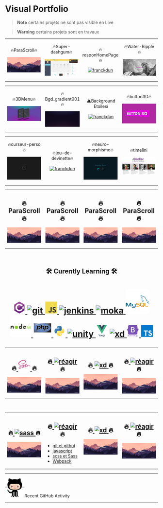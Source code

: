 # Visual Portfolio

> **Note**
> certains projets ne sont pas visible en Live
> 

> **Warning**
> certains projets sont en travaux
> 

<!-- presentation -->
<div align="center">
  <table>
	<tr>  
	   <td width="25%">
		<p align="center">🔥ParaScroll🔥</p>
        	<p align="center">
        	<a href="https://franckdun.github.io/ParaScroll/" target="_blank" rel="noreferrer"> 
       		<img align="center" src="https://github.com/franckdun/ParaScroll/blob/main/img/readme.PNG" alt="franckdun" /></a> </p>		
	   </td>
	   <td width="25%">
        	<p align="center">🔥Super-dashgum🔥</p>
        	<p align="center">
        	<a href="https://franckdun.github.io/Super-dashgum/" target="_blank" rel="noreferrer"> 
       		<img align="center" src="https://github.com/franckdun/Super-dashgum/blob/main/readme.PNG" alt="franckdun" /></a> </p>		   
	   </td>       
	   <td width="25%">
		<p align="center">🔥responHomePage🔥</p>
        	<p align="center">
        	<a href="https://franckdun.github.io/responHomePage/" target="_blank" rel="noreferrer"> 
       		<img align="center" src="https://github.com/franckdun/responHomePage/blob/main/img/readme.PNG" alt="franckdun" /></a> </p>		
	   </td>     
     	   <td width="25%">
        	<p align="center">🔥Water-Ripple🔥</p>
        	<p align="center">
        	<a href="https://franckdun.github.io/water-Ripple" target="_blank" rel="noreferrer"> 
      		<img align="center" src="https://github.com/franckdun/water-Ripple/blob/main/img/readme.PNG" alt="franckdun" /></a> </p>		   
	   </td>      
	 </tr>
 </table>
</div>
<div align="center">
  <table>
	<tr>  
	   <td width="25%">
		<p align="center">🔥3DMenu🔥</p>
        	<p align="center">
        	<a href="https://franckdun.github.io/3DMenu/" target="_blank" rel="noreferrer"> 
       		<img align="center" src="https://github.com/franckdun/3DMenu/blob/main/img/readme01.PNG" alt="franckdun" /></a> </p>		
	   </td>
	   <td width="25%">
        	<p align="center">🔥Bgd_gradient001🔥</p>
        	<p align="center">
        	<a href="https://franckdun.github.io/Bgd_gradient001/" target="_blank" rel="noreferrer"> 
       		<img align="center" src="https://github.com/franckdun/Bgd_gradient001/blob/main/img/readme.PNG" alt="franckdun" /></a> </p>		   
	   </td>       
	   <td width="25%">
		<p align="center">⚠️Background Etoilesℹ️</p>
        	<p align="center">
        	<a href="https://franckdun.github.io/BackgroundEtoiles/" target="_blank" rel="noreferrer"> 
       		<img align="center" src="https://github.com/franckdun/Bgd_Etoiles/blob/main/src/img/stars.png" alt="franckdun" /></a> </p>	   
	   </td>     
     	   <td width="25%">
        	<p align="center">🔥button3D🔥</p>
        	<p align="center">
        	<a href="https://franckdun.github.io/button3DcodePen/" target="_blank" rel="noreferrer"> 
      		<img align="center" src="https://github.com/franckdun/button3DcodePen/blob/main/src/button3d02.PNG" alt="franckdun" /></a> </p>		   
	   </td>      
	 </tr>
 </table>
</div>
<div align="center">
  <table>
	<tr>  
	   <td width="25%">
		<p align="center">🔥curseur-perso🔥</p>
        	<p align="center">
        	<a href="https://franckdun.github.io/curseur-perso/" target="_blank" rel="noreferrer"> 
       		<img align="center" src="https://github.com/franckdun/curseur-perso/blob/main/src/Curseur-pointeur.PNG" alt="franckdun" /></a> </p>		
	   </td>
	   <td width="25%">
        	<p align="center">🔥jeu-de-devinette🔥</p>
        	<p align="center">
        	<a href="https://franckdun.github.io/jeu-de-devinette/" target="_blank" rel="noreferrer"> 
       		<img align="center" src="https://user-images.githubusercontent.com/40036047/168306592-3b653d14-901c-4d0d-8cb3-957937ae6284.PNG" alt="franckdun" /></a> </p>		   
	   </td>       
	   <td width="25%">
		<p align="center">🔥neuro-morphisme🔥</p>
        	<p align="center">
        	<a href="https://franckdun.github.io/neuro-morphisme" rel="noreferrer"> 
       		<img align="center" src="https://github.com/franckdun/neuro-morphisme/blob/main/src/css/bouton.PNG" alt="franckdun" /></a> </p>		
	   </td>     
     	   <td width="25%">
        	<p align="center">🔥timelinℹ️</p>
        	<p align="center">
        	<a href="https://franckdun.github.io/timeline" target="_blank" rel="noreferrer"> 
      		<img align="center" src="https://github.com/franckdun/timeline/blob/main/img/Classiques.PNG" alt="franckdun" /></a> </p>	   
	   </td>      
	 </tr>
 </table>
</div>
<div align="center">
  <table>
	<tr>  
	   <td width="25%">
		<h2 align="center">🔥ParaScroll🔥</h2>
        	<p align="center">
        	<a href="https://franckdun.github.io/ParaScroll/" target="_blank" rel="noreferrer"> 
       		<img align="center" src="https://github.com/franckdun/ParaScroll/blob/main/img/readme.PNG" alt="franckdun" /></a> </p>		
	   </td>
	   <td width="25%">
        	<h2 align="center">🔥ParaScroll🔥</h2>
        	<p align="center">
        	<a href="https://franckdun.github.io/ParaScroll/" target="_blank" rel="noreferrer"> 
       		<img align="center" src="https://github.com/franckdun/ParaScroll/blob/main/img/readme.PNG" alt="franckdun" /></a> </p>		   
	   </td>       
	   <td width="25%">
		<h2 align="center">🔥ParaScroll🔥</h2>
        	<p align="center">
        	<a href="https://franckdun.github.io/ParaScroll/" target="_blank" rel="noreferrer"> 
       		<img align="center" src="https://github.com/franckdun/ParaScroll/blob/main/img/readme.PNG" alt="franckdun" /></a> </p>		
	   </td>     
     	   <td width="25%">
        	<h2 align="center">🔥ParaScroll🔥</h2>
        	<p align="center">
        	<a href="https://franckdun.github.io/ParaScroll/" target="_blank" rel="noreferrer"> 
      		<img align="center" src="https://github.com/franckdun/ParaScroll/blob/main/img/readme.PNG" alt="franckdun" /></a> </p>		   
	   </td>      
	 </tr>
 </table>
</div>
<br>

<h2 align="center">🛠 Curently Learning 🛠</h2> 		
<h1 align="center">   
  <a href="https://www.w3schools.com/cs/" target="_blank" rel="noreferrer"> <img src="https://raw.githubusercontent.com/devicons/devicon/master/icons/csharp/csharp-original.svg" alt="csharp" width="40" height="40"/> </a> <a href="https://git- scm.com/" target="_blank" rel="noreferrer"> <img src="https://www.vectorlogo.zone/logos/git-scm/git-scm-icon.svg" alt="git" width="40" height="40"/> </a> <a href="https://developer.mozilla.org/en-US/docs/Web/JavaScript" target="_blank" rel="noreferrer "> <img src="https://raw.githubusercontent.com/devicons/devicon/master/icons/javascript/javascript-original.svg" alt="javascript" width="40" height="40"/> </a> <a href="https:// www.jenkins.io" target="_blank" rel="noreferrer"> <img src="https://www.vectorlogo.zone/logos/jenkins/jenkins-icon.svg" alt="jenkins" width=" 40" height="40"/> </a> <a href="https://mochajs.org" target="_blank" rel="noreferrer"> <img src="https://www.vectorlogo.zone/logos/mochajs/mochajs-icon.svg" alt="moka" width="40" height="40"/> </a> <a href="https://www.mysql.com/" target="_blank" rel="noreferrer"> <img src="https://raw.githubusercontent.com/devicons/devicon/master/icons/mysql/mysql-original-wordmark.svg" alt="mysql" width="80" height="80"/> </a> <a href="https://nodejs.org" target="_blank" rel="noreferrer"> <img src="https://raw.githubusercontent.com/devicons/devicon/master/icons/nodejs/nodejs-original-wordmark.svg" alt="nodejs" width="70" height="70"/> </a> <a href="https://www.php.net" target="_blank" rel="noreferrer"> <img src="https://raw.githubusercontent.com/devicons/devicon/master/icons/php/php-original.svg" alt="php" width="60" height="60"/> </a> <a href="https://www.python.org" target="_blank" rel="noreferrer"> <img src ="https://raw.githubusercontent.com/devicons/devicon/master/icons/python/python-original.svg" alt="python" width="40" height="40"/> </a>   <a href="https://unity.com/" target="_blank" rel="noreferrer"> <img src="https://www.vectorlogo.zone/logos/unity3d/unity3d-icon.svg" alt="unity" width="40" height="40"/> </a> <a href="https://vuejs.org/" target="_blank" rel= "noreferrer"> <img src="https://raw.githubusercontent.com/devicons/devicon/master/icons/vuejs/vuejs-original-wordmark.svg" alt="vuejs" width="40" height=" 40"/></a> <a href="https://www.adobe.com/products/xd.html" target="_blank" rel="noreferrer"> <img src="https://cdn.worldvectorlogo.com/logos/adobe-xd.svg" alt="xd" width="40" height="40"/> </a><a href="https://getbootstrap.com" target="_blank" rel="noreferrer"> <img src="https://raw.githubusercontent.com/devicons/devicon/master/icons/bootstrap/bootstrap-plain-wordmark.svg" alt="bootstrap" width="40" height="40"/> </a> <a href="https://www.typescriptlang.org/" target="_blank" rel="noreferrer"> <img src="https://raw.githubusercontent.com/devicons/devicon/master/icons/typescript/typescript-original.svg" alt="typescript" width="40" height="40"/> </a> </p> 

</h1>
<div align="center">
  <table>
	<tr>  
	   <td width="25%">
		<h2 align="center">🔥<a href="https://sass-lang.com" target="_blank" rel="noreferrer"> <img src="https://raw.githubusercontent.com/devicons/devicon/master/icons/sass/sass-original.svg" alt="sass" width="40" height=" 40"/> </a>🔥</h2>
        	<p align="center">
        	<a href="https://franckdun.github.io/ParaScroll/" target="_blank" rel="noreferrer"> 
       		<img align="center" src="https://github.com/franckdun/ParaScroll/blob/main/img/readme.PNG" alt="franckdun" /></a> </p>		
	   </td>     
     	   <td width="25%">
                <h2 align="center">🔥<a href="https://reactjs.org/" target="_blank" rel="noreferrer"> <img src="https://raw.githubusercontent.com/devicons  /devicon/master/icons/react/react-original-wordmark.svg" alt="réagir" width="40" height="40"/> </a>🔥</h2>
                <p align="center">
                <a href="https://franckdun.github.io/ParaScroll/" target="_blank" rel="noreferrer"> 
       		<img align="center" src="https://github.com/franckdun/ParaScroll/blob/main/img/readme.PNG" alt="franckdun" /></a> </p>		   
	   </td>
	   	   <td width="25%">
		<h2 align="center">🔥<a href="https://docs.soliditylang.org/en/v0.8.14/" target="_blank" rel="noreferrer"> <img src="https://github.com/franckdun/SCP_2022/blob/main/img/logo.jpg" alt="xd" width="40" height="40"/> </a>🔥</h2>
        	<p align="center">
        	<a href="https://franckdun.github.io/ParaScroll/" target="_blank" rel="noreferrer"> 
       		<img align="center" src="https://github.com/franckdun/ParaScroll/blob/main/img/readme.PNG" alt="franckdun" /></a> </p>		
	   </td>     
     	   <td width="25%">
                <h2 align="center">🔥<a href="#" target="_blank" rel="noreferrer"> <img src="https://github.com/franckdun/BEN-BK/blob/main/img/logo-BEN.jpg" alt="réagir" width="40" height="40"/> </a>🔥</h2>
                <p align="center">
                <a href="https://franckdun.github.io/ParaScroll/" target="_blank" rel="noreferrer"> 
       		<img align="center" src="https://github.com/franckdun/ParaScroll/blob/main/img/readme.PNG" alt="franckdun" /></a> </p>		   
	   </td>	
	</tr>     
 </table>
</div>
<div align="center">
  <table>
	<tr>  
	   <td width="25%">
		<h2 align="center">🔥<a href="https://sass-lang.com" target="_blank" rel="noreferrer"> <img src="https://github.com/franckdun/Img-Banck/blob/main/img/graficar.jpg" alt="sass" width="40" height="40"/> </a>🔥</h2>
        	<p align="center">
        	<a href="https://franckdun.github.io/ParaScroll/" target="_blank" rel="noreferrer"> 
       		<img align="center" src="https://github.com/franckdun/ParaScroll/blob/main/img/readme.PNG" alt="franckdun" /></a> </p>		
	   </td>     
     	   <td width="25%">
                <h2 align="center">🔥<a href="https://reactjs.org/" target="_blank" rel="noreferrer"> <img src="https://github.com/franckdun/Img-Banck/blob/main/img/openclassrooms001.png" alt="réagir" width="90" height="40"/> </a>🔥</h2>
		   
* [git et githut]()	
* [javascript]()	
* [scss et Sass]()
* [Webpack]()	   
	   </td>
	   	   <td width="25%">
		<h2 align="center">🔥<a href="https://docs.soliditylang.org/en/v0.8.14/" target="_blank" rel="noreferrer"> <img src="https://github.com/franckdun/SCP_2022/blob/main/img/logo.jpg" alt="xd" width="40" height="40"/> </a>🔥</h2>
        	<p align="center">
        	<a href="https://franckdun.github.io/ParaScroll/" target="_blank" rel="noreferrer"> 
       		<img align="center" src="https://github.com/franckdun/ParaScroll/blob/main/img/readme.PNG" alt="franckdun" /></a> </p>		
	   </td>     
     	   <td width="25%">
                <h2 align="center">🔥<a href="#" target="_blank" rel="noreferrer"> <img src="https://github.com/franckdun/BEN-BK/blob/main/img/logo-BEN.jpg" alt="réagir" width="40" height="40"/> </a>🔥</h2>
                <p align="center">
                <a href="https://franckdun.github.io/ParaScroll/" target="_blank" rel="noreferrer"> 
       		<img align="center" src="https://github.com/franckdun/ParaScroll/blob/main/img/readme.PNG" alt="franckdun" /></a> </p>		   
	   </td>	
	</tr>     
 </table>
</div>

------------------------------------------------------------------
[![img_contact](https://github.com/franckdun/ImageBanck/blob/main/img/octocat.png)]()Recent GitHub Activity
<!--START_SECTION:activity-->
------------------------------------------------------------------



